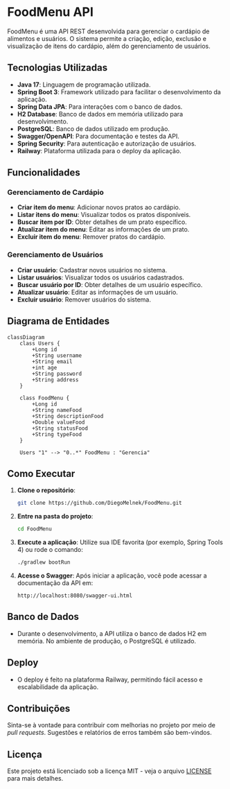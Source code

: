 
# FoodMenu API

FoodMenu é uma API REST desenvolvida para gerenciar o cardápio de alimentos e usuários. O sistema permite a criação, edição, exclusão e visualização de itens do cardápio, além do gerenciamento de usuários. 

## Tecnologias Utilizadas

- **Java 17**: Linguagem de programação utilizada.
- **Spring Boot 3**: Framework utilizado para facilitar o desenvolvimento da aplicação.
- **Spring Data JPA**: Para interações com o banco de dados.
- **H2 Database**: Banco de dados em memória utilizado para desenvolvimento.
- **PostgreSQL**: Banco de dados utilizado em produção.
- **Swagger/OpenAPI**: Para documentação e testes da API.
- **Spring Security**: Para autenticação e autorização de usuários.
- **Railway**: Plataforma utilizada para o deploy da aplicação.

## Funcionalidades

### Gerenciamento de Cardápio
- **Criar item do menu**: Adicionar novos pratos ao cardápio.
- **Listar itens do menu**: Visualizar todos os pratos disponíveis.
- **Buscar item por ID**: Obter detalhes de um prato específico.
- **Atualizar item do menu**: Editar as informações de um prato.
- **Excluir item do menu**: Remover pratos do cardápio.

### Gerenciamento de Usuários
- **Criar usuário**: Cadastrar novos usuários no sistema.
- **Listar usuários**: Visualizar todos os usuários cadastrados.
- **Buscar usuário por ID**: Obter detalhes de um usuário específico.
- **Atualizar usuário**: Editar as informações de um usuário.
- **Excluir usuário**: Remover usuários do sistema.

## Diagrama de Entidades

```mermaid
classDiagram
    class Users {
        +Long id
        +String username
        +String email
        +int age
        +String password
        +String address
    }

    class FoodMenu {
        +Long id
        +String nameFood
        +String descriptionFood
        +Double valueFood
        +String statusFood
        +String typeFood
    }

    Users "1" --> "0..*" FoodMenu : "Gerencia"
```

## Como Executar

1. **Clone o repositório**:
   ```bash
   git clone https://github.com/DiegoMelnek/FoodMenu.git
   ```

2. **Entre na pasta do projeto**:
   ```bash
   cd FoodMenu
   ```

3. **Execute a aplicação**:
   Utilize sua IDE favorita (por exemplo, Spring Tools 4) ou rode o comando:
   ```bash
   ./gradlew bootRun
   ```

4. **Acesse o Swagger**:
   Após iniciar a aplicação, você pode acessar a documentação da API em:
   ```
   http://localhost:8080/swagger-ui.html
   ```

## Banco de Dados

- Durante o desenvolvimento, a API utiliza o banco de dados H2 em memória. No ambiente de produção, o PostgreSQL é utilizado.
  
## Deploy

- O deploy é feito na plataforma Railway, permitindo fácil acesso e escalabilidade da aplicação.

## Contribuições

Sinta-se à vontade para contribuir com melhorias no projeto por meio de *pull requests*. Sugestões e relatórios de erros também são bem-vindos.

## Licença

Este projeto está licenciado sob a licença MIT - veja o arquivo [LICENSE](LICENSE) para mais detalhes.
